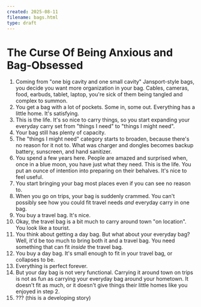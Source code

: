 ```yaml
---
created: 2025-08-11
filename: bags.html
type: draft
---
```


# The Curse Of Being Anxious and Bag-Obsessed

1.  Coming from "one big cavity and one small cavity" Jansport-style bags,
    you decide you want more organization in your bag.
    Cables, cameras, food, earbuds, tablet, laptop,
    you're sick of them being tangled and complex to summon.
2.  You get a bag with a lot of pockets.
    Some in, some out.
    Everything has a little home.
    It's satisfying.
3.  This is the life.
    It's so nice to carry things,
    so you start expanding your everyday carry set from
    "things I need"
    to
    "things I might need".
4.  Your bag still has plenty of capacity.
5.  The "things I might need" category starts to broaden,
    because there's no reason for it not to.
    What was charger and dongles becomes backup battery, sunscreen, and hand sanitizer.
6.  You spend a few years here.
    People are amazed and surprised when,
    once in a blue moon,
    you have just what they need.
    This is the life.
    You put an ounce of intention into preparing on their behalves.
    It's nice to feel useful.
7.  You start bringing your bag most places even if you can see no reason to.
8.  When you go on trips,
    your bag is suddenly crammed.
    You can't possibly see how you could fit travel needs
    _and_
    everyday carry in one bag.
9.  You buy a travel bag.
    It's nice.
10. Okay, the travel bag is a bit much to carry around town "on location".
    You look like a tourist.
11. You think about getting a day bag.
    But what about your everyday bag?
    Well, it'd be too much to bring both it and a travel bag.
    You need something that can fit _inside_ the travel bag.
12. You buy a day bag.
    It's small enough to fit in your travel bag,
    or collapses to be.
13. Everything is perfect forever.
14. But your day bag is not very functional.
    Carrying it around town on trips is not as fun as carrying your everyday bag around your hometown.
    It doesn't fit as much, or it doesn't give things their little homes like you enjoyed in step 2.
15. ??? (this is a developing story)

